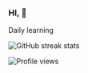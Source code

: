 ### HI, 👋

Daily learning


![GitHub streak stats](https://github-readme-streak-stats.herokuapp.com/?user=dohoo)  

![Profile views](https://gpvc.arturio.dev/dohoo)  
